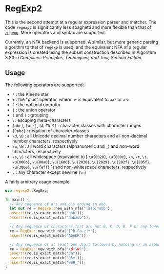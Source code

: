 # RegExp2

This is the second attempt at a regular expression parser and matcher.
The code `regexp2` is significantly less spaghetti and more flexible
than that of [`regexp`](../regexp). More operators and syntax are
supported.

Currently, an NFA backend is supported. A similar, but more generic
parsing algorithm to that of `regexp` is used, and the equivalent NFA of
a regular expression is created using the subset construction described
in Algorithm 3.23 in *Compilers: Principles, Techniques, and Tool,
Second Edition*.

## Usage

The following operators are supported:

-   `*` : the Kleene star
-   `+` : the "plus" operator, where `a+` is equivalent to `aa*` or
    `a*a`
-   `?` : the optional operator
-   `|` : the union operator
-   `(` and `)` : grouping
-   \\ : escaping meta-characters
-   `[abc]`, `[a-z]`, `[A-Z0-9]` : character classes with character
    ranges
-   `[^abc]` : negation of character classes
-   `\d`, `\D` : all Unicode decimal number characters and all
    non-decimal number characters, respectively
-   `\w`, `\W` : all word characters (alphanumeric and `_`) and non-word
    characters, respectively
-   `\s`, `\S` : all whitespace (equivalent to \[ `\u{0020}`,
    `\u{000c}`, `\n`, `\r`, `\t`, `\u{000b}`, `\u{00a0}`, `\u{1680}`,
    `\u{2028}`, `\u{2029}`, `\u{202f}`, `\u{205f}`, `\u{3000}`,
    `\u{feff}` \]) and non-whitespace characters, respectively
-   `.` : any character except newline (`\n`)

A fairly arbitrary usage example:

``` rust
use regexp2::RegExp;

fn main() {
  // Any sequence of a's and b's ending in abb.
  let mut re = RegExp::new_with_nfa("(a|b)*abb");
  assert!(re.is_exact_match("abb"));
  assert!(re.is_exact_match("aababb"));

  // Any sequence of characters that are not B, C, D, E, F or any lowercase letter.
  re = RegExp::new_with_nfa("[^B-Fa-z]*");
  assert!(re.is_exact_match("AGAQR"));

  // Any sequence of at least one digit followed by nothing or an alphanumeric or underscore.
  re = RegExp::new_with_nfa("\d+\w?");
  assert!(re.is_exact_match("3a"));
  assert!(re.is_exact_match("08m"));
  assert!(re.is_exact_match("999_"));
}
```
